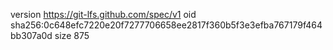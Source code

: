 version https://git-lfs.github.com/spec/v1
oid sha256:0c648efc7220e20f7277706658ee2817f360b5f3e3efba767179f464bb307a0d
size 875
